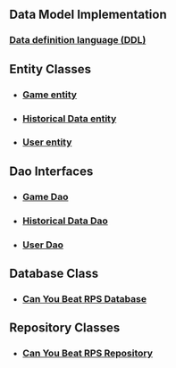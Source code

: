 ## Data Model Implementation

### [Data definition language (DDL)](ddl.md)

## Entity Classes

* ### [Game entity](https://github.com/ajaramillo76/can-you-beat-rps/blob/master/app/src/main/java/edu/cnm/deepdive/canyoubeatrps/model/entity/Game.java)

* ### [Historical Data entity](https://github.com/ajaramillo76/can-you-beat-rps/blob/master/app/src/main/java/edu/cnm/deepdive/canyoubeatrps/model/entity/HistoricalData.java)

* ### [User entity](https://github.com/ajaramillo76/can-you-beat-rps/blob/master/app/src/main/java/edu/cnm/deepdive/canyoubeatrps/model/entity/User.java)

## Dao Interfaces

* ### [Game Dao](https://github.com/ajaramillo76/can-you-beat-rps/blob/master/app/src/main/java/edu/cnm/deepdive/canyoubeatrps/model/dao/GameDao.java)

* ### [Historical Data Dao](https://github.com/ajaramillo76/can-you-beat-rps/blob/master/app/src/main/java/edu/cnm/deepdive/canyoubeatrps/model/dao/HistoricalDataDao.java)

* ### [User Dao](https://github.com/ajaramillo76/can-you-beat-rps/blob/master/app/src/main/java/edu/cnm/deepdive/canyoubeatrps/model/dao/UserDao.java)

## Database Class

* ### [Can You Beat RPS Database](https://github.com/ajaramillo76/can-you-beat-rps/blob/master/app/src/main/java/edu/cnm/deepdive/canyoubeatrps/service/CanYouBeatRpsDatabase.java)

## Repository Classes

* ### [Can You Beat RPS Repository](https://github.com/ajaramillo76/can-you-beat-rps/blob/master/app/src/main/java/edu/cnm/deepdive/canyoubeatrps/service/CanYouBeatRpsRepository.java)
